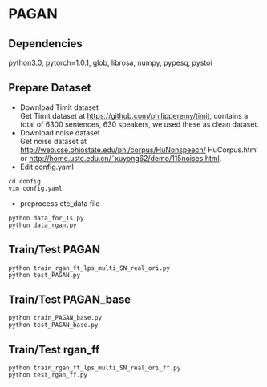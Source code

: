 # PAGAN
## Dependencies
   python3.0, pytorch=1.0.1, glob, librosa, numpy, pypesq, pystoi
## Prepare Dataset
* Download Timit dataset  
Get Timit dataset at https://github.com/philipperemy/timit, contains a total of 6300 sentences, 630 speakers, we used these as clean dataset.  
* Download noise dataset  
Get noise dataset at  http://web.cse.ohiostate.edu/pnl/corpus/HuNonspeech/ HuCorpus.html or  http://home.ustc.edu.cn/˜xuyong62/demo/115noises.html.
* Edit config.yaml  
```
cd config
vim config.yaml
```
* preprocess ctc_data file
```
python data_for_1s.py
python data_rgan.py
```
## Train/Test PAGAN
```
python train_rgan_ft_lps_multi_SN_real_ori.py
python test_PAGAN.py
```
## Train/Test PAGAN_base
```
python train_PAGAN_base.py
python test_PAGAN_base.py
```
## Train/Test rgan_ff
```
python train_rgan_ft_lps_multi_SN_real_ori_ff.py
python test_rgan_ff.py
```
